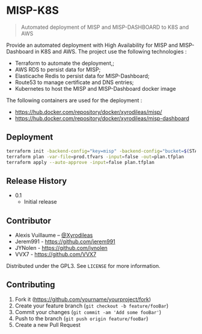 # MISP-K8S
> Automated deployment of MISP and MISP-DASHBOARD to K8S and AWS


Provide an automated deployment with High Availability for MISP and MISP-Dashboard in K8S and AWS.
The project use the following technologies :
- Terraform to automate the deployment,;
- AWS RDS to persist data for MISP;
- Elasticache Redis to persist data for MISP-Dashboard;
- Route53 to manage certificate and DNS entries;
- Kubernetes to host the MISP and MISP-Dashboard docker image

The following containers are used for the deployment :
- https://hub.docker.com/repository/docker/xyrodileas/misp/
- https://hub.docker.com/repository/docker/xyrodileas/misp-dashboard


## Deployment


```sh
terraform init -backend-config="key=misp" -backend-config="bucket=$(STATE_STORAGE_BUCKET)" -backend-config="region=$(STATE_STORAGE_REGION)"
terraform plan -var-file=prod.tfvars -input=false -out=plan.tfplan
terraform apply --auto-approve -input=false plan.tfplan
```

## Release History

* 0.1
    * Initial release

## Contributor

* Alexis Vuillaume – [@Xyrodileas](https://twitter.com/Xyrodileas)
* Jerem991 - https://github.com/jerem991
* JYNolen - https://github.com/jynolen
* VVX7 - https://github.com/VVX7

Distributed under the GPL3. See ``LICENSE`` for more information.

## Contributing

1. Fork it (<https://github.com/yourname/yourproject/fork>)
2. Create your feature branch (`git checkout -b feature/fooBar`)
3. Commit your changes (`git commit -am 'Add some fooBar'`)
4. Push to the branch (`git push origin feature/fooBar`)
5. Create a new Pull Request

